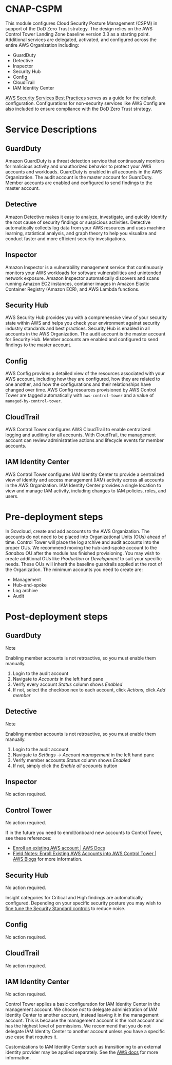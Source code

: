 # CNAP-CSPM

This module configures Cloud Security Posture Management (CSPM) in support of the DoD Zero Trust strategy. The design relies on the AWS Control Tower Landing Zone baseline version 3.3 as a starting point. Additional services are delegated, activated, and configured across the entire AWS Organization including:

- GuardDuty
- Detective
- Inspector
- Security Hub
- Config
- CloudTrail
- IAM Identity Center

[AWS Security Services Best Practices](https://aws.github.io/aws-security-services-best-practices/) serves as a guide for the default configuration. Configurations for non-security services like AWS Config are also included to ensure compliance with the DoD Zero Trust strategy.

# Service Descriptions

## GuardDuty

Amazon GuardDuty is a threat detection service that continuously monitors for malicious activity and unauthorized behavior to protect your AWS accounts and workloads. GuardDuty is enabled in all accounts in the AWS Organization. The audit account is the master account for GuardDuty. Member accounts are enabled and configured to send findings to the master account.

## Detective

Amazon Detective makes it easy to analyze, investigate, and quickly identify the root cause of security findings or suspicious activities. Detective automatically collects log data from your AWS resources and uses machine learning, statistical analysis, and graph theory to help you visualize and conduct faster and more efficient security investigations.


## Inspector

Amazon Inspector is a vulnerability management service that continuously monitors your AWS workloads for software vulnerabilities and unintended network exposure. Amazon Inspector automatically discovers and scans running Amazon EC2 instances, container images in Amazon Elastic Container Registry (Amazon ECR), and AWS Lambda functions.


## Security Hub

AWS Security Hub provides you with a comprehensive view of your security state within AWS and helps you check your environment against security industry standards and best practices. Security Hub is enabled in all accounts in the AWS Organization. The audit account is the master account for Security Hub. Member accounts are enabled and configured to send findings to the master account.

## Config

AWS Config provides a detailed view of the resources associated with your AWS account, including how they are configured, how they are related to one another, and how the configurations and their relationships have changed over time. AWS Config resources provisioned by AWS Control Tower are tagged automatically with `aws-control-tower` and a value of `managed-by-control-tower`.

## CloudTrail

AWS Control Tower configures AWS CloudTrail to enable centralized logging and auditing for all accounts. With CloudTrail, the management account can review administrative actions and lifecycle events for member accounts.


## IAM Identity Center

AWS Control Tower configures IAM Identity Center to provide a centralized view of identity and access management (IAM) activity across all accounts in the AWS Organization. IAM Identity Center provides a single location to view and manage IAM activity, including changes to IAM policies, roles, and users.


# Pre-deployment steps

In Govcloud, create and add accounts to the AWS Organization. The accounts do not need to be placed into Organizational Units (OUs) ahead of time. Control Tower will place the log archive and audit accounts into the proper OUs. We recommend moving the hub-and-spoke account to the _Sandbox_ OU after the module has finished provisioning. You may wish to create additional OUs like _Production_ or _Development_ to suit your specific needs. These OUs will inherit the baseline guardrails applied at the root of the Organization. The minimum accounts you need to create are:

- Management
- Hub-and-spoke
- Log archive
- Audit


# Post-deployment steps


## GuardDuty

> [!NOTE]
> Enabling member accounts is not retroactive, so you must enable them manually.

1. Login to the audit account
1. Navigate to _Accounts_ in the left hand pane
1. Verify every account _Status_ column shows _Enabled_
1. If not, select the checkbox nex to each account, click _Actions_, click _Add member_


## Detective

> [!NOTE]
> Enabling member accounts is not retroactive, so you must enable them manually.

1. Login to the audit account
1. Navigate to _Settings_ -> _Account management_ in the left hand pane
1. Verify member accounts _Status_ column shows _Enabled_
1. If not, simply click the _Enable all accounts_ button


## Inspector

No action required.


## Control Tower

No action required.

If in the future you need to enroll/onboard new accounts to Control Tower, see these references:

- [Enroll an existing AWS account | AWS Docs](https://docs.aws.amazon.com/controltower/latest/userguide/enroll-account.html)
- [Field Notes: Enroll Existing AWS Accounts into AWS Control Tower | AWS Blogs](https://aws.amazon.com/blogs/architecture/field-notes-enroll-existing-aws-accounts-into-aws-control-tower/) for more information.


## Security Hub

No action required.

Insight categories for Critical and High findings are automatically configured. Depending on your specific security posture you may wish to [fine tune the Security Standard controls](https://aws.github.io/aws-security-services-best-practices/guides/security-hub/#fine-tuning-security-standard-controls) to reduce noise.


## Config

No action required.


## CloudTrail

No action required.


## IAM Identity Center

No action required.

Control Tower applies a basic configuration for IAM Identity Center in the management account. We choose _not_ to delegate administration of IAM Identity Center to another account, instead leaving it in the management account. This is because the management account is the root account and has the highest level of permissions. We recommend that you do not delegate IAM Identity Center to another account unless you have a specific use case that requires it.

Customizations to IAM Identity Center such as transitioning to an external identity provider may be applied separately. See the [AWS docs](https://docs.aws.amazon.com/singlesignon/latest/userguide/manage-your-identity-source-considerations.html#changing-from-idc-and-idp) for more information.

